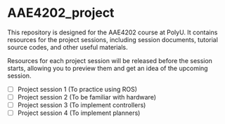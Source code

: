 # AAE4202_project

This repository is designed for the AAE4202 course at PolyU. It contains resources for the project sessions, including session documents, tutorial source codes, and other useful materials. 

Resources for each project session will be released before the session starts, allowing you to preview them and get an idea of the upcoming session.

- [ ] Project session 1 (To practice using ROS)
- [ ] Project session 2 (To be familiar with hardware)
- [ ] Project session 3 (To implement controllers)
- [ ] Project session 4 (To implement planners)